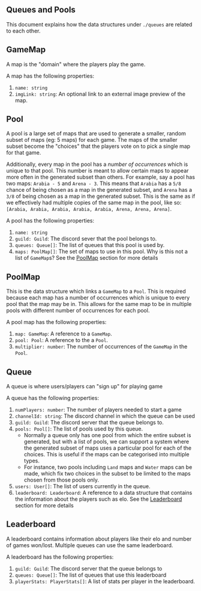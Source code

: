 ## Queues and Pools

This document explains how the data structures under `./queues` are related to each other.

## GameMap

A map is the "domain" where the players play the game.

A map has the following properties:

1. `name: string`
2. `imgLink: string`: An optional link to an external image preview of the map.

## Pool

A pool is a large set of maps that are used to generate a smaller, random subset of maps (eg: 5 maps) for each game. The maps of the smaller subset become the "choices" that the players vote on to pick a single map for that game.

Additionally, every map in the pool has a _number of occurrences_ which is unique to that pool. This number is meant to allow certain maps to appear more often in the generated subset than others. For example, say a pool has two maps: `Arabia - 5` and `Arena - 3`. This means that `Arabia` has a `5/8` chance of being chosen as a map in the generated subset, and `Arena` has a `3/8` of being chosen as a map in the generated subset. This is the same as if we effectively had multiple copies of the same map in the pool, like so: `[Arabia, Arabia, Arabia, Arabia, Arabia, Arena, Arena, Arena]`.

A pool has the following properties:

1. `name: string`
2. `guild: Guild`: The discord sever that the pool belongs to.
3. `queues: Queue[]`: The list of queues that this pool is used by.
4. `maps: PoolMap[]`: The set of maps to use in this pool. Why is this not a list of `GameMap`s? See the [PoolMap](#poolmap) section for more details

## PoolMap

This is the data structure which links a `GameMap` to a `Pool`. This is required because each map has a number of occurrences which is unique to every pool that the map may be in. This allows for the same map to be in multiple pools with different number of occurrences for each pool.

A pool map has the following properties:

1. `map: GameMap`: A reference to a `GameMap`.
2. `pool: Pool`: A reference to the a `Pool`.
3. `multiplier: number`: The number of occurrences of the `GameMap` in the `Pool`.

## Queue

A queue is where users/players can "sign up" for playing game

A queue has the following properties:

1. `numPlayers: number`: The number of players needed to start a game
2. `channelId: string`: The discord channel in which the queue can be used
3. `guild: Guild`: The discord server that the queue belongs to.
4. `pools: Pool[]`: The list of pools used by this queue.
   - Normally a queue only has one pool from which the entire subset is generated, but with a list of pools, we can support a system where the generated subset of maps uses a particular pool for each of the choices. This is useful if the maps can be categorised into multiple types.
   - For instance, two pools including `Land` maps and `Water` maps can be made, which fix two choices in the subset to be limited to the maps chosen from those pools only.
5. `users: User[]`: The list of users currently in the queue.
6. `leaderboard: Leaderboard`: A reference to a data structure that contains the information about the players such as elo. See the [Leaderboard](#leaderboard) section for more details

## Leaderboard

A leaderboard contains information about players like their elo and number of games won/lost. Multiple queues can use the same leaderboard.

A leaderboard has the following properties:

1. `guild: Guild`: The discord server that the queue belongs to
2. `queues: Queue[]`: The list of queues that use this leaderboard
3. `playerStats: PlayerStats[]`: A list of stats per player in the leaderboard.